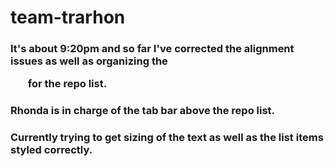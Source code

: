 # team-trarhon

### It's about 9:20pm and so far I've corrected the alignment issues as well as organizing the <ul> for the repo list.
### Rhonda is in charge of the tab bar above the repo list.  
### Currently trying to get sizing of the text as well as the list items styled correctly.  
